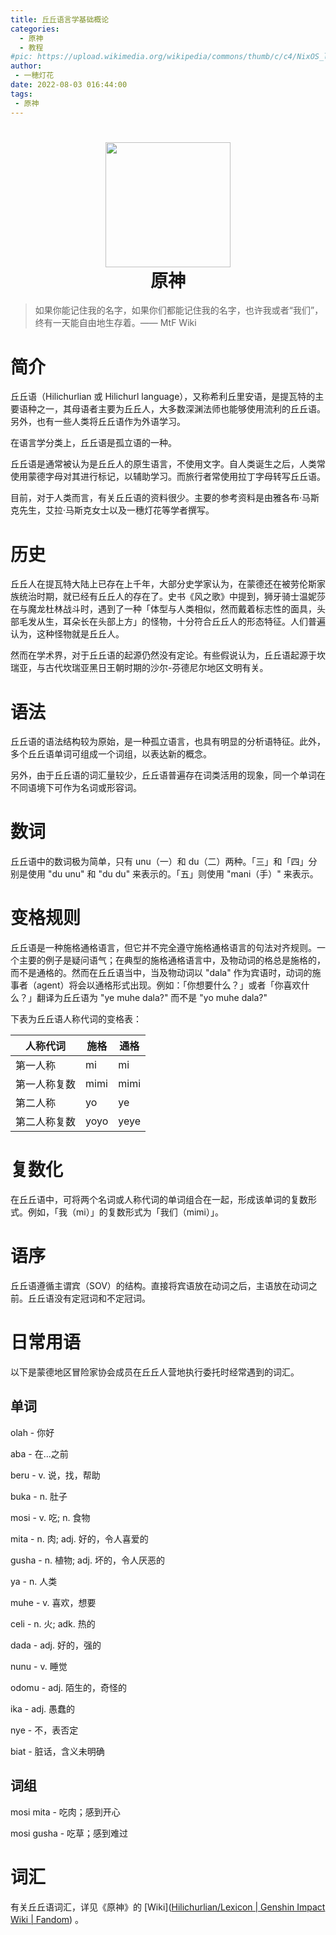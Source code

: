 ```yaml
---
title: 丘丘语言学基础概论
categories: 
  - 原神
  - 教程
#pic: https://upload.wikimedia.org/wikipedia/commons/thumb/c/c4/NixOS_logo.svg/1280px-NixOS_logo.svg.png
author: 
 - 一穂灯花
date: 2022-08-03 016:44:00
tags: 
 - 原神
---
```


<h1 align="center">
  <img src="https://img.moegirl.org.cn/common/6/6c/%E6%B4%BE%E8%92%99%E7%82%B9%E8%B5%9E.png" width="200">
  <br>原神<br>
</h1>

> 如果你能记住我的名字，如果你们都能记住我的名字，也许我或者“我们”，终有一天能自由地生存着。—— MtF Wiki

# 简介

丘丘语（Hilichurlian 或 Hilichurl language），又称希利丘里安语，是提瓦特的主要语种之一，其母语者主要为丘丘人，大多数深渊法师也能够使用流利的丘丘语。另外，也有一些人类将丘丘语作为外语学习。

在语言学分类上，丘丘语是孤立语的一种。

丘丘语是通常被认为是丘丘人的原生语言，不使用文字。自人类诞生之后，人类常使用蒙德字母对其进行标记，以辅助学习。而旅行者常使用拉丁字母转写丘丘语。

目前，对于人类而言，有关丘丘语的资料很少。主要的参考资料是由雅各布·马斯克先生，艾拉·马斯克女士以及一穗灯花等学者撰写。

# 历史

丘丘人在提瓦特大陆上已存在上千年，大部分史学家认为，在蒙德还在被劳伦斯家族统治时期，就已经有丘丘人的存在了。史书《风之歌》中提到，狮牙骑士温妮莎在与魔龙杜林战斗时，遇到了一种「体型与人类相似，然而戴着标志性的面具，头部毛发从生，耳朵长在头部上方」的怪物，十分符合丘丘人的形态特征。人们普遍认为，这种怪物就是丘丘人。

然而在学术界，对于丘丘语的起源仍然没有定论。有些假说认为，丘丘语起源于坎瑞亚，与古代坎瑞亚黑日王朝时期的沙尔-芬德尼尔地区文明有关。

# 语法

丘丘语的语法结构较为原始，是一种孤立语言，也具有明显的分析语特征。此外，多个丘丘语单词可组成一个词组，以表达新的概念。

另外，由于丘丘语的词汇量较少，丘丘语普遍存在词类活用的现象，同一个单词在不同语境下可作为名词或形容词。



# 数词

丘丘语中的数词极为简单，只有 unu（一）和 du（二）两种。「三」和「四」分别是使用 "du unu" 和 "du du" 来表示的。「五」则使用 "mani（手）" 来表示。



# 变格规则

丘丘语是一种施格通格语言，但它并不完全遵守施格通格语言的句法对齐规则。一个主要的例子是疑问语气；在典型的施格通格语言中，及物动词的格总是施格的，而不是通格的。然而在丘丘语当中，当及物动词以 "dala" 作为宾语时，动词的施事者（agent）将会以通格形式出现。例如：「你想要什么？」或者「你喜欢什么？」翻译为丘丘语为 "ye muhe dala?" 而不是 "yo muhe dala?"

下表为丘丘语人称代词的变格表：

| 人称代词     | 施格 | 通格 |
| ------------ | ---- | ---- |
| 第一人称     | mi   | mi   |
| 第一人称复数 | mimi | mimi |
| 第二人称     | yo   | ye   |
| 第二人称复数 | yoyo | yeye |



# 复数化

在丘丘语中，可将两个名词或人称代词的单词组合在一起，形成该单词的复数形式。例如，「我（mi）」的复数形式为「我们（mimi）」。



# 语序

丘丘语遵循主谓宾（SOV）的结构。直接将宾语放在动词之后，主语放在动词之前。丘丘语没有定冠词和不定冠词。



# 日常用语

以下是蒙德地区冒险家协会成员在丘丘人营地执行委托时经常遇到的词汇。



## 单词

olah - 你好

aba -  在...之前

beru - v. 说，找，帮助

buka - n. 肚子

mosi - v. 吃; n. 食物

mita - n. 肉; adj. 好的，令人喜爱的

gusha - n. 植物; adj. 坏的，令人厌恶的

ya - n. 人类

muhe - v. 喜欢，想要

celi - n. 火; adk. 热的

dada - adj. 好的，强的

nunu - v. 睡觉

odomu - adj. 陌生的，奇怪的

ika - adj. 愚蠢的

nye - 不，表否定

biat - 脏话，含义未明确



## 词组

mosi mita -  吃肉；感到开心

mosi gusha - 吃草；感到难过



# 词汇

有关丘丘语词汇，详见《原神》的 [Wiki]([Hilichurlian/Lexicon | Genshin Impact Wiki | Fandom](https://genshin-impact.fandom.com/wiki/Hilichurlian/Lexicon)) 。

